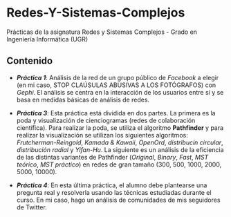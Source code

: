 # Redes-Y-Sistemas-Complejos
Prácticas de la asignatura Redes y Sistemas Complejos - Grado en Ingeniería Informática (UGR)

## Contenido

* ___Práctica 1___: Análisis de la red de un grupo público de _Facebook_ a elegir (en mi caso, STOP CLAÚSULAS ABUSIVAS A LOS FOTÓGRAFOS) con _Gephi_. El análisis se centra en la interacción de los usuarios entre sí y se basa en medidas básicas de análisis de redes.

* ___Práctica 3___: Esta práctica está dividida en dos partes. La primera es la poda y visualización de cienciogramas (redes de colaboración científica). Para realizar la poda, se utiliza el algoritmo __Pathfinder__ y para realizar la visualización se utilizan los siguientes algoritmos: _Frutcherman-Reingold_, _Kamada & Kawaii_, _OpenOrd_, _distribucin circular_, _distribución radial_ y _Yifan-Hu_. La siguiente es un análisis de la eficiencia de las distintas variantes de Pathfinder (_Original_, _Binary_, _Fast_, _MST teórico_, _MST práctico_) en redes de gran tamaño (300, 500, 1000, 2000, 5000, 10000).

* ___Práctica 4___: En esta última práctica, el alumno debe plantearse una pregunta real y resolverla usando las técnicas estudiadas durante el curso. En mi caso, hago un análisis de comunidades de mis seguidores de Twitter.
